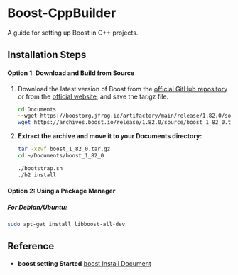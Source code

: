 # Boost-CppBuilder
A guide for setting up Boost in C++ projects.

## Installation Steps

#### Option 1: Download and Build from Source
1. Download the latest version of Boost from the [official GitHub repository](https://github.com/boostorg/boost) or from the [official website](https://www.boost.org/), and save the tar.gz file.
    ```bash
    cd Documents
    ~~wget https://boostorg.jfrog.io/artifactory/main/release/1.82.0/source/boost_1_82_0.tar.gz~~
    wget https://archives.boost.io/release/1.82.0/source/boost_1_82_0.tar.gz
    ```
2. **Extract the archive and move it to your Documents directory:**
    ```bash
    tar -xzvf boost_1_82_0.tar.gz
    cd ~/Documents/boost_1_82_0
    ```

    ```bash
    ./bootstrap.sh
    ./b2 install
    ```

#### Option 2: Using a Package Manager

##### For Debian/Ubuntu:
```bash
sudo apt-get install libboost-all-dev
```


## Reference
- **boost setting Started** [boost Install Document](https://www.boost.org/doc/libs/1_82_0/more/getting_started/unix-variants.html)
